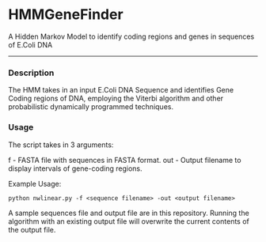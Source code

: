 # HMMGeneFinder
A Hidden Markov Model to identify coding regions and genes in sequences of E.Coli DNA

----

### Description
The HMM takes in an input E.Coli DNA Sequence and identifies Gene Coding regions of DNA, employing the Viterbi algorithm and other probabilistic dynamically programmed techniques. 

### Usage
The script takes in 3 arguments:

f - FASTA file with sequences in FASTA format. 
out - Output filename to display intervals of gene-coding regions. 

Example Usage:
```
python nwlinear.py -f <sequence filename> -out <output filename> 
```
A sample sequences file and output file are in this repository. Running the algorithm with an existing output file will overwrite the current contents of the output file. 
